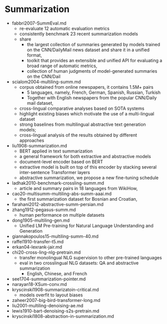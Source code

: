 # Summarization

* fabbri2007-SummEval.md
  * re-evaluate 12 automatic evaluation metrics
  * consistently benchmark 23 recent summarization models
  * share
    * the largest collection of summaries generated by models trained on the
      CNN/DailyMail news dataset and share it in a unified format,
    * toolkit that provides an extensible and unified API for evaluating
      a broad range of automatic metrics,
    * collection of human judgments of model-generated summaries on the CNN/Dail
* scialom2004-multiling-summ.md
  * corpus obtained from online newspapers, it contains 1.5M+ pairs
    * 5 languages, namely, French, German, Spanish, Russian, Turkish
    * Together with English newspapers from the popular CNN/Daily mail dataset,
  * cross-lingual comparative analyses based on SOTA systems
  * highlight existing biases which motivate the use of a multi-lingual dataset
  * strong baselines from multilingual abstractive text generation models;
  * cross-lingual analysis of the results obtained by different approaches
* liu1908-summarization.md
  * BERT applied in text summarization
  * a general framework for both extractive and abstractive models
  * document-level encoder based on BERT
  * extractive model is built on top of this encoder
    by stacking several inter-sentence Transformer layers
  * abstractive summarization, we propose a new fine-tuning schedule
* ladhak2010-benchmark-crossling-summ.md
  * article and summary pairs in 18 languages from WikiHow,
* cao20-multisumm-multiling-abs-summ-aaai.md
  * the first summarization dataset for Bosnian and Croatian,
* farahani2012-abstractive-summ-persian.md
* zhang1912-pegasus-summ.md
  * human performance on multiple datasets
* dong1905-multiling-gen.md
  * Unified LM Pre-training for Natural Language Understanding and Generation
* giannakopoulos15-multiling-summ-40.md
* raffel1910-transfer-t5.md
* erkan04-lexrank-jair.md
* chi20-cross-ling-nlg-pretrain.md
  * transfer monolingual NLG supervision to other pre-trained languages
  * eval in two crosslingual NLG datasets: QA and abstractive summarization
    * English, Chinese, and French
* see1704-summarization-pointer.md
* narayan18-XSum-conv.md
* kryscinski1908-summarizatoin-critical.md
    * models overfit to layout biases
* zaheer2007-big-bird-transformer-long.md
* liu2001-multiling-denoising-ae.md
* lewis1910-bart-denoising-s2s-pretrain.md
* kryscinski1808-abstraction-in-summarization.md
